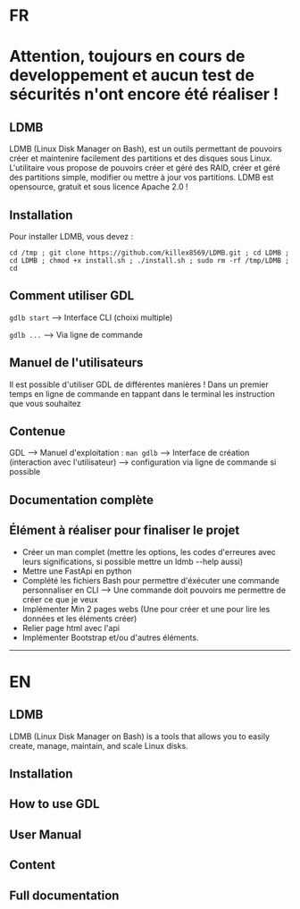 # FR 

# Attention, toujours en cours de developpement et aucun test de sécurités n'ont encore été réaliser !

## LDMB
LDMB (Linux Disk Manager on Bash), est un outils permettant de pouvoirs créer et maintenire facilement des partitions et des disques sous Linux. L'utilitaire vous propose de pouvoirs créer et géré des RAID, créer et géré des partitions simple, modifier ou mettre à jour vos partitions. LDMB est opensource, gratuit et sous licence Apache 2.0 !


## Installation
Pour installer LDMB, vous devez :

```
cd /tmp ; git clone https://github.com/killex8569/LDMB.git ; cd LDMB ; cd LDMB ; chmod +x install.sh ; ./install.sh ; sudo rm -rf /tmp/LDMB ; cd
```

## Comment utiliser GDL

`gdlb start` --> Interface CLI (choixi multiple)

`gdlb ...` --> Via ligne de commande

## Manuel de l'utilisateurs
Il est possible d'utiliser GDL de différentes manières ! Dans un premier temps en ligne de commande en tappant dans le terminal les instruction que vous souhaitez


## Contenue

GDL --> Manuel d'exploitation : `man gdlb`
    --> Interface de création (interaction avec l'utilisateur)
    --> configuration via ligne de commande si possible  

## Documentation complète

## Élément à réaliser pour finaliser le projet 


- Créer un man complet (mettre les options, les codes d'erreures avec leurs significations, si possible mettre un ldmb --help aussi)
- Mettre une FastApi en python
- Complété les fichiers Bash pour permettre d'éxécuter une commande personnaliser en CLI --> Une commande doit pouvoirs me permettre de créer ce que je veux
- Implémenter Min 2 pages webs (Une pour créer et une pour lire les données et les éléments créer)
- Relier page html avec l'api
- Implémenter Bootstrap et/ou d'autres éléments.



---

# EN

## LDMB
LDMB (Linux Disk Manager on Bash) is a tools that allows you to easily create, manage, maintain, and scale Linux disks.

## Installation


## How to use GDL


## User Manual


## Content


## Full documentation






